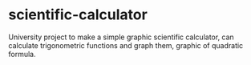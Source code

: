 # scientific-calculator
University project to make a simple graphic scientific calculator, can calculate trigonometric functions and graph them, graphic of quadratic formula.
